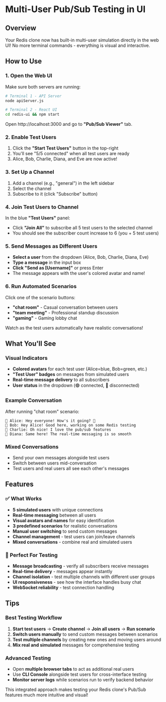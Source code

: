 # Multi-User Pub/Sub Testing in UI

## Overview
Your Redis clone now has built-in multi-user simulation directly in the web UI! No more terminal commands - everything is visual and interactive.

## How to Use

### 1. Open the Web UI
Make sure both servers are running:
```bash
# Terminal 1 - API Server
node apiServer.js

# Terminal 2 - React UI
cd redis-ui && npm start
```

Open http://localhost:3000 and go to **"Pub/Sub Viewer"** tab.

### 2. Enable Test Users
1. Click the **"Start Test Users"** button in the top-right
2. You'll see "5/5 connected" when all test users are ready
3. Alice, Bob, Charlie, Diana, and Eve are now active!

### 3. Set Up a Channel
1. Add a channel (e.g., "general") in the left sidebar
2. Select the channel 
3. Subscribe to it (click "Subscribe" button)

### 4. Join Test Users to Channel
In the blue **"Test Users"** panel:
- Click **"Join All"** to subscribe all 5 test users to the selected channel
- You should see the subscriber count increase to 6 (you + 5 test users)

### 5. Send Messages as Different Users
- **Select a user** from the dropdown (Alice, Bob, Charlie, Diana, Eve)
- **Type a message** in the input box
- **Click "Send as [Username]"** or press Enter
- The message appears with the user's colored avatar and name!

### 6. Run Automated Scenarios
Click one of the scenario buttons:
- **"chat room"** - Casual conversation between users
- **"team meeting"** - Professional standup discussion  
- **"gaming"** - Gaming lobby chat

Watch as the test users automatically have realistic conversations!

## What You'll See

### Visual Indicators
- **Colored avatars** for each test user (Alice=blue, Bob=green, etc.)
- **"Test User" badges** on messages from simulated users
- **Real-time message delivery** to all subscribers
- **User status** in the dropdown (🟢 connected, 🔴 disconnected)

### Example Conversation
After running "chat room" scenario:
```
👤 Alice: Hey everyone! How's it going? 👋
👤 Bob: Hey Alice! Good here, working on some Redis testing  
👤 Charlie: Oh nice! I love the pub/sub features
👤 Diana: Same here! The real-time messaging is so smooth
```

### Mixed Conversations
- Send your own messages alongside test users
- Switch between users mid-conversation
- Test users and real users all see each other's messages

## Features

### ✅ What Works
- **5 simulated users** with unique connections
- **Real-time messaging** between all users
- **Visual avatars and names** for easy identification
- **3 predefined scenarios** for realistic conversations
- **Manual user switching** to send custom messages
- **Channel management** - test users can join/leave channels
- **Mixed conversations** - combine real and simulated users

### 🎯 Perfect For Testing
- **Message broadcasting** - verify all subscribers receive messages
- **Real-time delivery** - messages appear instantly
- **Channel isolation** - test multiple channels with different user groups
- **UI responsiveness** - see how the interface handles busy chat
- **WebSocket reliability** - test connection handling

## Tips

### Best Testing Workflow
1. **Start test users** → **Create channel** → **Join all users** → **Run scenario**
2. **Switch users manually** to send custom messages between scenarios
3. **Test multiple channels** by creating new ones and moving users around
4. **Mix real and simulated** messages for comprehensive testing

### Advanced Testing
- Open **multiple browser tabs** to act as additional real users
- Use **CLI Console** alongside test users for cross-interface testing
- **Monitor server logs** while scenarios run to verify backend behavior

This integrated approach makes testing your Redis clone's Pub/Sub features much more intuitive and visual! 